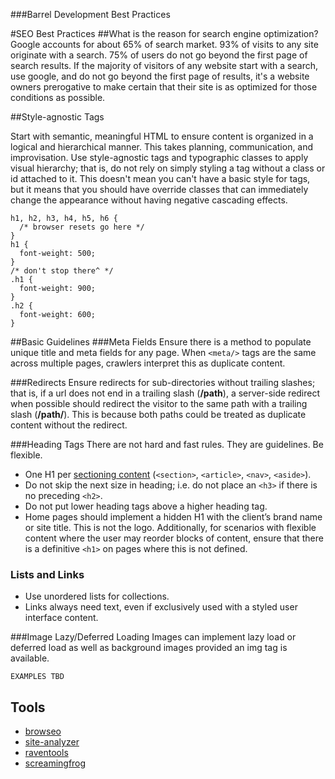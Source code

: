 ###Barrel Development Best Practices

#SEO Best Practices
##What is the reason for search engine optimization?
Google accounts for about 65% of search market. 93% of visits to any site originate with a search. 75% of users do not go beyond the first page of search results. If the majority of visitors of any website start with a search, use google, and do not go beyond the first page of results, it's a website owners prerogative to make certain that their site is as optimized for those conditions as possible.

##Style-agnostic Tags

Start with semantic, meaningful HTML to ensure content is organized in a logical and hierarchical manner. This takes planning, communication, and improvisation. Use style-agnostic tags and typographic classes to apply visual hierarchy; that is, do not rely on simply styling a tag without a class or id attached to it. This doesn't mean you can't have a basic style for tags, but it means that you should have override classes that can immediately change the appearance without having negative cascading effects.

```
h1, h2, h3, h4, h5, h6 {
  /* browser resets go here */
}
h1 {
  font-weight: 500;
}
/* don't stop there^ */
.h1 {
  font-weight: 900;
}
.h2 {
  font-weight: 600;
}
```

##Basic Guidelines
###Meta Fields
Ensure there is a method to populate unique title and meta fields for any page. When `<meta/>` tags are the same across multiple pages, crawlers interpret this as duplicate content.

###Redirects
Ensure redirects for sub-directories without trailing slashes; that is, if a url does not end in a trailing slash (**/path**), a server-side redirect when possible should redirect the visitor to the same path with a trailing slash (**/path/**). This is because both paths could be treated as duplicate content without the redirect.

###Heading Tags
There are not hard and fast rules. They are guidelines. Be flexible.

- One H1 per [sectioning content](https://www.w3.org/TR/2010/WD-html5-20101019/content-models.html#sectioning-content) (`<section>`, `<article>`, `<nav>`, `<aside>`).
- Do not skip the next size in heading; i.e. do not place an `<h3>` if there is no preceding `<h2>`.
- Do not put lower heading tags above a higher heading tag.
- Home pages should implement a hidden H1 with the client’s brand name or site title. This is not the logo. Additionally, for scenarios with flexible content where the user may reorder blocks of content, ensure that there is a definitive `<h1>` on pages where this is not defined.

### Lists and Links
- Use unordered lists for collections.
- Links always need text, even if exclusively used with a styled user interface content.

###Image Lazy/Deferred Loading
Images can implement lazy load or deferred load as well as background images provided an img tag is available.

```
EXAMPLES TBD
```

## Tools

- [browseo](http://www.browseo.net/)
- [site-analyzer](https://www.site-analyzer.com/)
- [raventools](https://raven-seo-tools.com/tools/m/login)
- [screamingfrog](https://www.screamingfrog.co.uk/seo-spider/)
